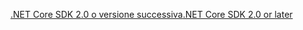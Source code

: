 [<span data-ttu-id="92b77-101">.NET Core SDK 2.0 o versione successiva</span><span class="sxs-lookup"><span data-stu-id="92b77-101">.NET Core SDK 2.0 or later</span></span>](https://www.microsoft.com/net/download)
